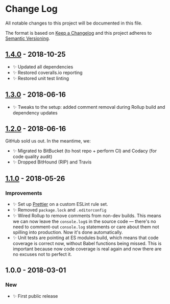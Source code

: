 # Change Log

All notable changes to this project will be documented in this file.

The format is based on [Keep a Changelog](http://keepachangelog.com/)
and this project adheres to [Semantic Versioning](http://semver.org/).

## [1.4.0] - 2018-10-25

- ✨ Updated all dependencies
- ✨ Restored coveralls.io reporting
- ✨ Restored unit test linting

## [1.3.0] - 2018-06-16

- ✨ Tweaks to the setup: added comment removal during Rollup build and dependency updates

## [1.2.0] - 2018-06-16

GitHub sold us out. In the meantime, we:

- ✨ Migrated to BitBucket (to host repo + perform CI) and Codacy (for code quality audit)
- ✨ Dropped BitHound (RIP) and Travis

## [1.1.0] - 2018-05-26

### Improvements

- ✨ Set up [Prettier](https://prettier.io) on a custom ESLint rule set.
- ✨ Removed `package.lock` and `.editorconfig`
- ✨ Wired Rollup to remove comments from non-dev builds. This means we can now leave the `console.log`s in the source code — there's no need to comment-out `console.log` statements or care about them not spilling into production. Now it's done automatically.
- ✨ Unit tests are pointing at ES modules build, which means that code coverage is correct now, without Babel functions being missed. This is important because now code coverage is real again and now there are no excuses not to perfect it.

## 1.0.0 - 2018-03-01

### New

- ✨ First public release

[1.1.0]: https://bitbucket.org/codsen/string-character-is-astral-surrogate/branches/compare/v1.1.0%0Dv1.0.1#diff
[1.2.0]: https://bitbucket.org/codsen/string-character-is-astral-surrogate/branches/compare/v1.2.0%0Dv1.1.0#diff
[1.3.0]: https://bitbucket.org/codsen/string-character-is-astral-surrogate/branches/compare/v1.3.0%0Dv1.2.1#diff
[1.4.0]: https://bitbucket.org/codsen/string-character-is-astral-surrogate/branches/compare/v1.4.0%0Dv1.3.0#diff

